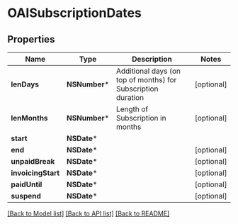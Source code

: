 # OAISubscriptionDates

## Properties
Name | Type | Description | Notes
------------ | ------------- | ------------- | -------------
**lenDays** | **NSNumber*** | Additional days (on top of months) for Subscription duration | [optional] 
**lenMonths** | **NSNumber*** | Length of Subscription in months | [optional] 
**start** | **NSDate*** |  | 
**end** | **NSDate*** |  | [optional] 
**unpaidBreak** | **NSDate*** |  | [optional] 
**invoicingStart** | **NSDate*** |  | [optional] 
**paidUntil** | **NSDate*** |  | [optional] 
**suspend** | **NSDate*** |  | [optional] 

[[Back to Model list]](../README.md#documentation-for-models) [[Back to API list]](../README.md#documentation-for-api-endpoints) [[Back to README]](../README.md)


